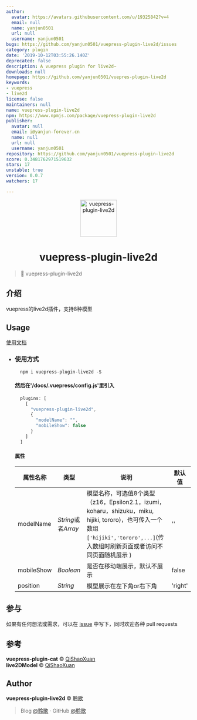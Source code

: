 ```yaml
---
author:
  avatar: https://avatars.githubusercontent.com/u/19325842?v=4
  email: null
  name: yanjun0501
  url: null
  username: yanjun0501
bugs: https://github.com/yanjun0501/vuepress-plugin-live2d/issues
category: plugin
date: '2019-10-12T03:55:26.140Z'
deprecated: false
description: A vuepress plugin for live2d~
downloads: null
homepage: https://github.com/yanjun0501/vuepres-plugin-live2d
keywords:
- vuepress
- live2d
license: false
maintainers: null
name: vuepress-plugin-live2d
npm: https://www.npmjs.com/package/vuepress-plugin-live2d
publisher:
  avatar: null
  email: i@yanjun-forever.cn
  name: null
  url: null
  username: yanjun0501
repository: https://github.com/yanjun0501/vuepress-plugin-live2d
score: 0.3481762971519632
stars: 17
unstable: true
version: 0.0.7
watchers: 17

---
```


<!--
 * @Descripttion: 
 * @version: 
 * @Author: yanjun
 * @Date: 1985-10-26 16:15:00
 * @LastEditors: yanjun
 * @LastEditTime: 2019-08-19 10:27:05
 -->
<p align="center">
<img src="https://avatars2.githubusercontent.com/u/19325842?s=460&v=4" alt="vuepress-plugin-live2d" width="100">
</p>
<h1 align="center">vuepress-plugin-live2d</h1>

> 🍰 vuepress-plugin-live2d

## 介绍

vuepress的live2d插件，支持8种模型

## Usage

[使用文档](http://yanjun-forever.cn/technology/fe/VuePress%E6%8F%92%E4%BB%B6%20%E2%80%94%E2%80%94%20%E8%AE%A9%E4%BD%A0%E7%9A%84%E5%8D%9A%E5%AE%A2%E4%B9%9F%E6%8B%A5%E6%9C%89Live2D~.html)
- ### 使用方式
  ```shell
    npm i vuepress-plugin-live2d -S

  ```
  #### 然后在'/docs/.vuepress/config.js'里引入
  ```javascript
    plugins: [
      [
        "vuepress-plugin-live2d",
        {
          "modelName": "",
          "mobileShow": false
        }
      ]
    ]
  ```
  #### 属性
  属性名称 | 类型 | 说明 | 默认值
  --- |--- |--- | ---
  modelName | *String*或者*Array* |模型名称，可选值8个类型（z16，Epsilon2.1，izumi，koharu，shizuku，miku, hijiki, tororo)，也可传入一个数组```['hijiki','tororo',...]```(传入数组时刷新页面或者访问不同页面随机展示 )  | ''
  mobileShow | *Boolean* |是否在移动端展示，默认不展示 | false
  position | *String* |模型展示在左下角or右下角 | 'right'
  
## 参与

如果有任何想法或需求，可以在 [issue](https://github.com/yanjun0501/vuepress-plugin-live2d/issues) 中写下，同时欢迎各种 pull requests

## 参考

**vuepress-plugin-cat** © [QiShaoXuan](https://github.com/QiShaoXuan)<br>
**live2DModel** © [QiShaoXuan](https://github.com/QiShaoXuan)<br>

## Author

**vuepress-plugin-live2d** © [聆歌](https://github.com/yanjun0501)<br>

> Blog [@聆歌](https://yanjun-forever.cn) · GitHub [@聆歌](https://github.com/yanjun0501)
